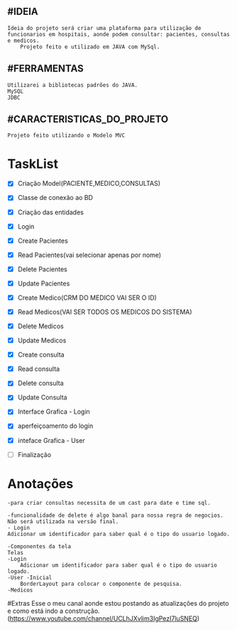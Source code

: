 ## #IDEIA 
	Ideia do projeto será criar uma plataforma para utilização de funcionarios em hospitais, aonde podem consultar: pacientes, consultas e medicos.
		Projeto feito e utilizado em JAVA com MySql.

## **#FERRAMENTAS**
	Utilizarei a bibliotecas padrões do JAVA.
	MySQL
	JDBC

## **#CARACTERISTICAS_DO_PROJETO**
	Projeto feito utilizando o Modelo MVC


# **TaskList**

- [x] Criação Model(PACIENTE,MEDICO,CONSULTAS)
- [x] Classe de conexão ao BD
- [x] Criação das entidades
- [x] Login
- [x] Create Pacientes
- [x] Read Pacientes(vai selecionar apenas por nome)
- [x] Delete Pacientes
- [x] Update Pacientes
- [x] Create Medico(CRM DO MEDICO VAI SER O ID)
- [x] Read Medicos(VAI SER TODOS OS MEDICOS DO SISTEMA)
- [x] Delete Medicos
- [x] Update Medicos
- [x] Create consulta
- [x] Read consulta
- [x] Delete consulta
- [x] Update Consulta
- [x] Interface Grafica - Login
- [x] aperfeiçoamento do login
- [x] inteface Grafica - User
- [ ] Finalização







# Anotações
	-para criar consultas necessita de um cast para date e time sql.

	-funcionalidade de delete é algo banal para nossa regra de negocios. Não será utilizada na versão final.
	- Login 
	Adicionar um identificador para saber qual é o tipo do usuario logado.

	-Componentes da tela
	Telas
	-Login
		Adicionar um identificador para saber qual é o tipo do usuario logado.
	-User -Inicial
		BorderLayout para colocar o componente de pesquisa.
	-Medicos
	




#Extras
Esse o meu canal aonde estou postando as atualizações do projeto e como está indo a construção.
(https://www.youtube.com/channel/UCLhJXvljm3IgPezI7luSNEQ)
